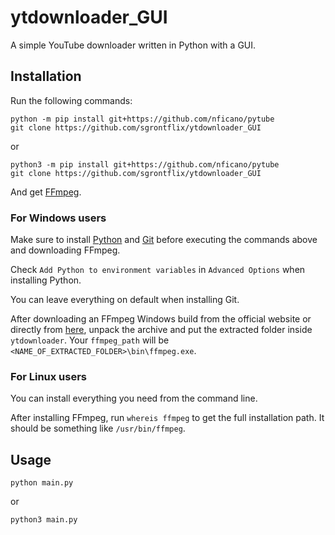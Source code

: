 # ytdownloader_GUI

A simple YouTube downloader written in Python with a GUI.

## Installation

Run the following commands:

```
python -m pip install git+https://github.com/nficano/pytube
git clone https://github.com/sgrontflix/ytdownloader_GUI
```

or 

```
python3 -m pip install git+https://github.com/nficano/pytube
git clone https://github.com/sgrontflix/ytdownloader_GUI
```

And get [FFmpeg](https://ffmpeg.org/download.html).

### For Windows users

Make sure to install [Python](https://www.python.org/downloads/) and [Git](https://gitforwindows.org/) before executing the commands above and downloading FFmpeg.

Check `Add Python to environment variables` in `Advanced Options` when installing Python.

You can leave everything on default when installing Git.

After downloading an FFmpeg Windows build from the official website or directly from [here](https://www.gyan.dev/ffmpeg/builds/ffmpeg-release-full.7z), unpack the archive and put the extracted folder inside `ytdownloader`. Your `ffmpeg_path` will be `<NAME_OF_EXTRACTED_FOLDER>\bin\ffmpeg.exe`.

### For Linux users

You can install everything you need from the command line.

After installing FFmpeg, run `whereis ffmpeg` to get the full installation path. It should be something like `/usr/bin/ffmpeg`.

## Usage

`python main.py`

or

`python3 main.py`
